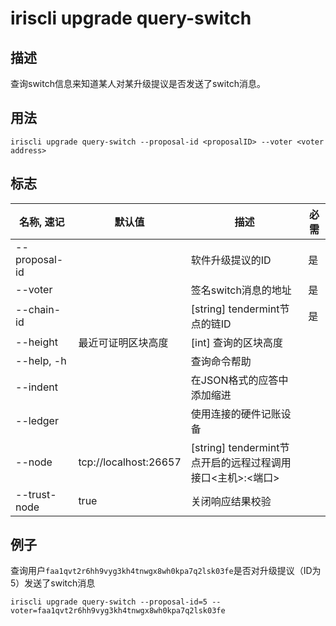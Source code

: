 # iriscli upgrade query-switch

## 描述

查询switch信息来知道某人对某升级提议是否发送了switch消息。

## 用法

```
iriscli upgrade query-switch --proposal-id <proposalID> --voter <voter address>
```

## 标志

| 名称, 速记       | 默认值                     | 描述                                                        | 必需     |
| --------------- | -------------------------- | ----------------------------------------------------------------- | -------- |
| --proposal-id      |        | 软件升级提议的ID                              | 是     |
| --voter     |                            | 签名switch消息的地址                             | 是      |
| --chain-id      |                            | [string] tendermint节点的链ID                               | 是       |
| --height        | 最近可证明区块高度           | [int] 查询的区块高度                                              |          |
| --help, -h      |                            | 查询命令帮助                                                |          |
| --indent        |                            | 在JSON格式的应答中添加缩进                                   |          |
| --ledger        |                            | 使用连接的硬件记账设备                                       |          |
| --node          | tcp://localhost:26657      | [string] tendermint节点开启的远程过程调用接口\<主机>:\<端口> |          |
| --trust-node    | true                       | 关闭响应结果校验                                            |          |

## 例子

查询用户`faa1qvt2r6hh9vyg3kh4tnwgx8wh0kpa7q2lsk03fe`是否对升级提议（ID为5）发送了switch消息

```
iriscli upgrade query-switch --proposal-id=5 --voter=faa1qvt2r6hh9vyg3kh4tnwgx8wh0kpa7q2lsk03fe
```
